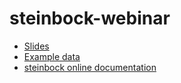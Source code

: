 # steinbock-webinar

- [Slides](https://docs.google.com/presentation/d/1DXDmayYbQMyU4J6l2ooOEVU5w1QfW64f)
- [Example data](https://zenodo.org/record/7575859)
- [steinbock online documentation](https://bodenmillergroup.github.io/steinbock/v0.16.1/)
